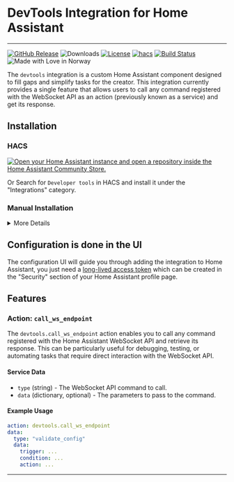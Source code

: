 # DevTools Integration for Home Assistant

--------

[![GitHub Release][releases-shield]][releases]
![Downloads][download-latest-shield]
[![License][license-shield]](LICENSE)
[![hacs][hacsbadge]][hacs]
[![Build Status][build-shield]][build]
![Made with Love in Norway][madewithlove-shield]

The `devtools` integration is a custom Home Assistant component designed to fill gaps and simplify tasks for the creator.
This integration currently provides a single feature that allows users to call any command registered with the WebSocket API as an action (previously known as a service) and get its response.

## Installation

### HACS

[![Open your Home Assistant instance and open a repository inside the Home Assistant Community Store.](https://my.home-assistant.io/badges/hacs_repository.svg)](https://my.home-assistant.io/redirect/hacs_repository/?owner=bendikrb&repository=ha-devtools&category=Integration)

Or
Search for `Developer tools` in HACS and install it under the "Integrations" category.

### Manual Installation
<details>
<summary>More Details</summary>

* You should take the latest [published release](https://github.com/bendikrb/ha-devtools/releases).
* To install, place the contents of `custom_components` into the `<config directory>/custom_components` folder of your Home Assistant installation.
* Restart Home Assistant
* In the HA UI go to Settings -> Integrations click "+" and search for "Developer tools"
</details>

## Configuration is done in the UI

The configuration UI will guide you through adding the integration to Home Assistant, you just need a [long-lived access token](https://developers.home-assistant.io/docs/auth_api/#long-lived-access-token) which can be created in the "Security" section of your Home Assistant profile page.


## Features

### Action: `call_ws_endpoint`

The `devtools.call_ws_endpoint` action enables you to call any command registered with the Home Assistant WebSocket API and retrieve its response. This can be particularly useful for debugging, testing, or automating tasks that require direct interaction with the WebSocket API.

#### Service Data

- `type` (string) - The WebSocket API command to call.
- `data` (dictionary, optional) - The parameters to pass to the command.

#### Example Usage

```yaml
action: devtools.call_ws_endpoint
data:
  type: "validate_config"
  data:
    trigger: ...
    condition: ...
    action: ...
```


***
[commits-shield]: https://img.shields.io/github/commit-activity/y/bendikrb/ha-devtools.svg?style=flat
[commits]: https://github.com/bendikrb/ha-devtools/commits/main
[hacs]: https://github.com/hacs/integration
[hacsbadge]: https://img.shields.io/badge/HACS-Default-41BDF5.svg?style=flat
[logo]: https://brands.home-assistant.io/devtools/logo.png
[icon]: https://brands.home-assistant.io/devtools/icon.png
[build-shield]: https://github.com/bendikrb/ha_devtools/actions/workflows/validate.yaml/badge.svg
[build]: https://github.com/bendikrb/ha_devtools/actions/workflows/validate.yaml
[license-shield]: https://img.shields.io/github/license/bendikrb/ha-devtools.svg?style=flat
[maintenance-shield]: https://img.shields.io/badge/maintainer-%40bendikrb-blue.svg?style=flat
[releases-shield]: https://img.shields.io/github/release/bendikrb/ha-devtools.svg?style=flat
[releases]: https://github.com/bendikrb/ha-devtools/releases
[download-latest-shield]: https://img.shields.io/github/downloads/bendikrb/ha-devtools/latest/total?style=flat
[madewithlove-shield]: https://madewithlove.now.sh/no?heart=true&colorB=%233584e4
